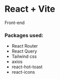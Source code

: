# React + Vite

Front-end

### Packages used:

- React Router
- React Query
- Tailwind css
- axios
- react-hot-toast
- react-icons
